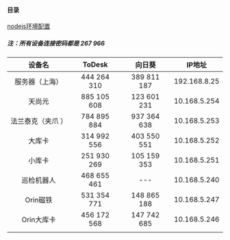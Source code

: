 #### 目录
[nodejs环境配置](./nodejs_config.md)

##### 注：所有设备连接密码都是 267 966

|      设备名      |   ToDesk    |   向日葵    |    IP地址    |
| :--------------: | :---------: | :---------: | :----------: |
|  服务器（上海）  | 444 264 310 | 389 811 187 | 192.168.8.25 |
|      天尚元      | 885 105 608 | 123 601 231 | 10.168.5.254 |
| 法兰泰克（夹爪 ） | 784 895 884 | 937 364 638 | 10.168.5.253 |
|      大库卡      | 314 992 556 | 403 550 551 | 10.168.5.252 |
|      小库卡      | 251 930 269 | 105 159 353 | 10.168.5.251 |
|    巡检机器人    | 468 655 461 |    ---     | 10.168.5.240 |
|    Orin磁铁     | 531 354 771 | 148 865 188 | 10.168.5.247 |
|    Orin大库卡     | 456 172 568 | 147 742 685 | 10.168.5.246 |
|                  |             |             |              |

